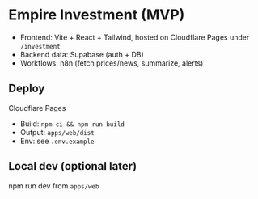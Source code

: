 # Empire Investment (MVP)
- Frontend: Vite + React + Tailwind, hosted on Cloudflare Pages under `/investment`
- Backend data: Supabase (auth + DB)
- Workflows: n8n (fetch prices/news, summarize, alerts)

## Deploy
Cloudflare Pages
- Build: `npm ci && npm run build`
- Output: `apps/web/dist`
- Env: see `.env.example`

## Local dev (optional later)
npm run dev from `apps/web`
